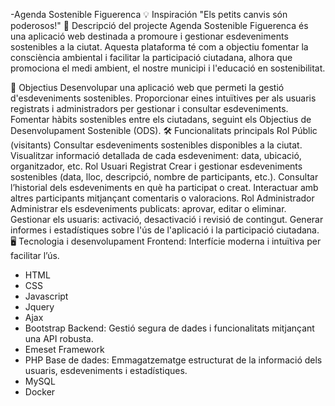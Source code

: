 -Agenda Sostenible Figuerenca
💡 Inspiración
"Els petits canvis són poderosos!"
📜 Descripció del projecte
Agenda Sostenible Figuerenca és una aplicació web destinada a promoure i gestionar esdeveniments sostenibles a la ciutat. Aquesta plataforma té com a objectiu fomentar la consciència ambiental i facilitar la participació ciutadana, alhora que promociona el medi ambient, el nostre municipi i l'educació en sostenibilitat.

🎯 Objectius
Desenvolupar una aplicació web que permeti la gestió d'esdeveniments sostenibles.
Proporcionar eines intuïtives per als usuaris registrats i administradors per gestionar i consultar esdeveniments.
Fomentar hàbits sostenibles entre els ciutadans, seguint els Objectius de Desenvolupament Sostenible (ODS).
🛠️ Funcionalitats principals
Rol Públic (visitants)
Consultar esdeveniments sostenibles disponibles a la ciutat.
Visualitzar informació detallada de cada esdeveniment: data, ubicació, organitzador, etc.
Rol Usuari Registrat
Crear i gestionar esdeveniments sostenibles (data, lloc, descripció, nombre de participants, etc.).
Consultar l’historial dels esdeveniments en què ha participat o creat.
Interactuar amb altres participants mitjançant comentaris o valoracions.
Rol Administrador
Administrar els esdeveniments publicats: aprovar, editar o eliminar.
Gestionar els usuaris: activació, desactivació i revisió de contingut.
Generar informes i estadístiques sobre l'ús de l'aplicació i la participació ciutadana.
🖥️ Tecnologia i desenvolupament
Frontend: Interfície moderna i intuïtiva per facilitar l’ús.
-  HTML
-  CSS
-  Javascript
-  Jquery
-  Ajax
-  Bootstrap
Backend: Gestió segura de dades i funcionalitats mitjançant una API robusta.
-  Emeset Framework
-  PHP
Base de dades: Emmagatzematge estructurat de la informació dels usuaris, esdeveniments i estadístiques.
-  MySQL
-  Docker
